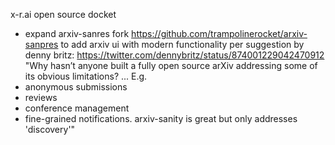 x-r.ai open source docket

- expand arxiv-sanres fork https://github.com/trampolinerocket/arxiv-sanpres to add arxiv ui with modern functionality per suggestion by denny britz:
https://twitter.com/dennybritz/status/874001229042470912
"Why hasn’t anyone built a fully open source arXiv addressing some of its obvious limitations? ... E.g.
- anonymous submissions
- reviews
- conference management
- fine-grained notifications.
arxiv-sanity is great but only addresses 'discovery'"